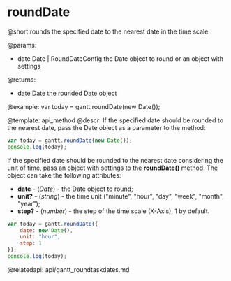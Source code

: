 roundDate
=============

@short:rounds the specified date to the nearest date in the time scale
	

@params:
- date	Date | RoundDateConfig 	the Date object to round or an object with settings


@returns: 
- date	Date	the rounded Date object


@example:
var today = gantt.roundDate(new Date());

@template:	api_method
@descr:
If the specified date should be rounded to the nearest date, pass the Date object as a parameter to the method:

~~~js
var today = gantt.roundDate(new Date());
console.log(today);
~~~

If the specified date should be rounded to the nearest date considering the unit of time, pass an object with settings to the **roundDate()** method. The object can take the following attributes:

- <span class=subproperty>**date**</span> - (*Date*) - the Date object to round;
- <span class=subproperty>**unit?**</span> - (*string*) - the time unit ("minute", "hour", "day", "week", "month", "year");
- <span class=subproperty>**step?**</span> - (*number*) - the step of the time scale (X-Axis), 1 by default.


~~~js
var today = gantt.roundDate({
    date: new Date(),
    unit: "hour",
    step: 1   
});
console.log(today);
~~~

@relatedapi:
	api/gantt_roundtaskdates.md